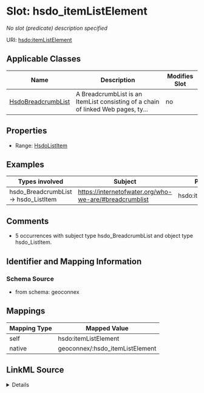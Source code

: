 

# Slot: hsdo_itemListElement


_No slot (predicate) description specified_





URI: [hsdo:itemListElement](http://schema.org/itemListElement)



<!-- no inheritance hierarchy -->





## Applicable Classes

| Name | Description | Modifies Slot |
| --- | --- | --- |
| [HsdoBreadcrumbList](../classes/HsdoBreadcrumbList.md) | A BreadcrumbList is an ItemList consisting of a chain of linked Web pages, ty... |  no  |







## Properties

* Range: [HsdoListItem](../classes/HsdoListItem.md)






## Examples

| Types involved | Subject | Predicate | Object |
| --- | --- | --- | --- |
| hsdo_BreadcrumbList → hsdo_ListItem | https://internetofwater.org/who-we-are/#breadcrumblist | hsdo:itemListElement | https://internetofwater.org/who-we-are/#listItem |


## Comments

* 5 occurrences with subject type hsdo_BreadcrumbList and object type hsdo_ListItem.

## Identifier and Mapping Information







### Schema Source


* from schema: geoconnex




## Mappings

| Mapping Type | Mapped Value |
| ---  | ---  |
| self | hsdo:itemListElement |
| native | geoconnex/:hsdo_itemListElement |




## LinkML Source

<details>
```yaml
name: hsdo_itemListElement
description: No slot (predicate) description specified
comments:
- 5 occurrences with subject type hsdo_BreadcrumbList and object type hsdo_ListItem.
examples:
- description: hsdo_BreadcrumbList → hsdo_ListItem
  object:
    example_object: https://internetofwater.org/who-we-are/#listItem
    example_predicate: hsdo:itemListElement
    example_subject: https://internetofwater.org/who-we-are/#breadcrumblist
from_schema: geoconnex
rank: 1000
slot_uri: hsdo:itemListElement
alias: hsdo_itemListElement
domain_of:
- hsdo_BreadcrumbList
range: hsdo_ListItem

```
</details>